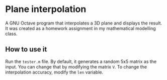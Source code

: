 # Plane interpolation
A GNU Octave program that interpolates a 3D plane and displays the result. It was created as a homework assignment in my mathematical modelling class.

## How to use it
Run the `tester.m` file. By default, it generates a random 5x5 matrix as the input. You can change that by modifying the matrix `V`. To change the interpolation accuracy, modify the `len` variable.
